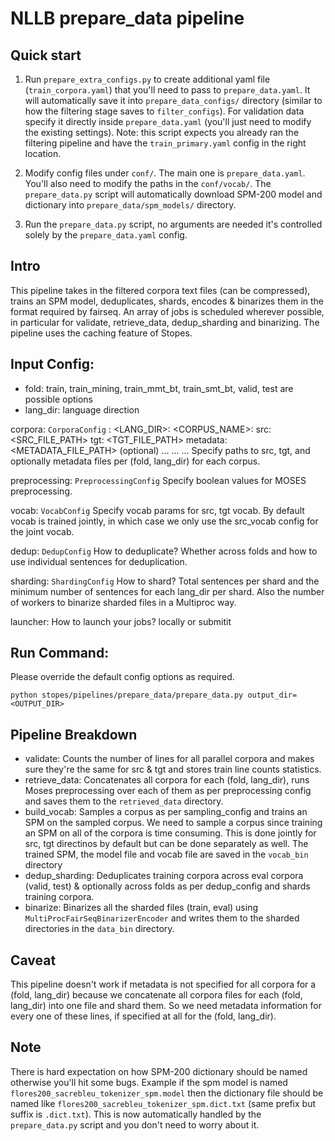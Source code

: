 # NLLB prepare_data pipeline

## Quick start
1. Run `prepare_extra_configs.py` to create additional yaml file (`train_corpora.yaml`) that you'll need to pass to `prepare_data.yaml`. It will automatically save it into `prepare_data_configs/` directory (similar to how the filtering stage saves to `filter_configs`). For validation data specify it directly inside `prepare_data.yaml` (you'll just need to modify the existing settings). Note: this script expects you already ran the filtering pipeline and have the `train_primary.yaml` config in the right location.

2. Modify config files under `conf/`. The main one is `prepare_data.yaml`. You'll also need to modify the paths in the `conf/vocab/`. The `prepare_data.py` script will automatically download SPM-200 model and dictionary into `prepare_data/spm_models/` directory.

3. Run the `prepare_data.py` script, no arguments are needed it's controlled solely by the `prepare_data.yaml` config.

## Intro

This pipeline takes in the filtered corpora text files (can be compressed), trains an SPM model, deduplicates, shards, encodes & binarizes them in the format required by fairseq. An array of jobs is scheduled wherever possible, in particular for validate, retrieve_data, dedup_sharding and binarizing. The pipeline uses the caching feature of Stopes.

## Input Config:

* fold: train, train_mining, train_mmt_bt, train_smt_bt, valid, test are possible options
* lang_dir: language direction

corpora: `CorporaConfig`
    <FOLD>:
        <LANG_DIR>:
            <CORPUS_NAME>:
                src: <SRC_FILE_PATH>
                tgt: <TGT_FILE_PATH>
                metadata: <METADATA_FILE_PATH> (optional)
            ...
        ...
    ...
Specify paths to src, tgt, and optionally metadata files per (fold, lang_dir) for each corpus.

preprocessing: `PreprocessingConfig`
Specify boolean values for MOSES preprocessing.

vocab: `VocabConfig`
Specify vocab params for src, tgt vocab. By default vocab is trained jointly, in which case we only use the src_vocab config for the joint vocab.

dedup: `DedupConfig`
How to deduplicate? Whether across folds and how to use individual sentences for deduplication.

sharding: `ShardingConfig`
How to shard? Total sentences per shard and the minimum number of sentences for each lang_dir per shard. Also the number of workers to binarize sharded files in a Multiproc way.

launcher:
How to launch your jobs? locally or submitit

## Run Command:

Please override the default config options as required.
```
python stopes/pipelines/prepare_data/prepare_data.py output_dir=<OUTPUT_DIR>
```

## Pipeline Breakdown

* validate: Counts the number of lines for all parallel corpora and makes sure they're the same for src & tgt and stores train line counts statistics.
* retrieve_data: Concatenates all corpora for each (fold, lang_dir), runs Moses preprocessing over each of them as per preprocessing config and saves them to the `retrieved_data` directory.
* build_vocab: Samples a corpus as per sampling_config and trains an SPM on the sampled corpus. We need to sample a corpus since training an SPM on all of the corpora is time consuming. This is done jointly for src, tgt directinos by default but can be done separately as well. The trained SPM, the model file and vocab file are saved in the `vocab_bin` directory
* dedup_sharding: Deduplicates training corpora across eval corpora (valid, test) & optionally across folds as per dedup_config and shards training corpora.
* binarize: Binarizes all the sharded files (train, eval) using `MultiProcFairSeqBinarizerEncoder` and writes them to the sharded directories in the `data_bin` directory.

## Caveat

This pipeline doesn't work if metadata is not specified for all corpora for a (fold, lang_dir) because we concatenate all corpora files for each (fold, lang_dir) into one file and shard them. So we need metadata information for every one of these lines, if specified at all for the (fold, lang_dir).

## Note
There is hard expectation on how SPM-200 dictionary should be named otherwise you'll hit some bugs. Example if the spm model is named `flores200_sacrebleu_tokenizer_spm.model` then the dictionary file should be named like `flores200_sacrebleu_tokenizer_spm.dict.txt` (same prefix but suffix is `.dict.txt`). This is now automatically handled by the `prepare_data.py` script and you don't need to worry about it.

